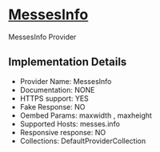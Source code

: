 # [MessesInfo](https://messes.info)

MessesInfo Provider

## Implementation Details

- Provider
Name: MessesInfo
- Documentation: NONE
- HTTPS support: YES
- Fake Response: NO
- Oembed Params: maxwidth , maxheight
- Supported Hosts: messes.info
- Responsive response: NO
- Collections: DefaultProviderCollection


